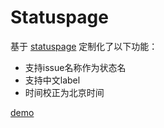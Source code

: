 # Statuspage

基于 [statuspage](https://github.com/jayfk/statuspage) 定制化了以下功能：
* 支持issue名称作为状态名
* 支持中文label
* 时间校正为北京时间


[demo](https://yaiba.github.io/statuspage_test/)

